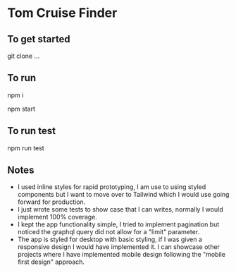 # Tom Cruise Finder

## To get started

git clone ...

## To run

npm i

npm start

## To run test

npm run test

## Notes

- I used inline styles for rapid prototyping, I am use to using styled components but I want to move over to Tailwind which I would use going forward for production.
- I just wrote some tests to show case that I can writes, normally I would implement 100% coverage.
- I kept the app functionality simple, I tried to implement pagination but noticed the graphql query did not allow for a "limit" parameter.
- The app is styled for desktop with basic styling, if I was given a responsive design I would have implemented it. I can showcase other projects where I have implemented mobile design following the "mobile first design" approach.
